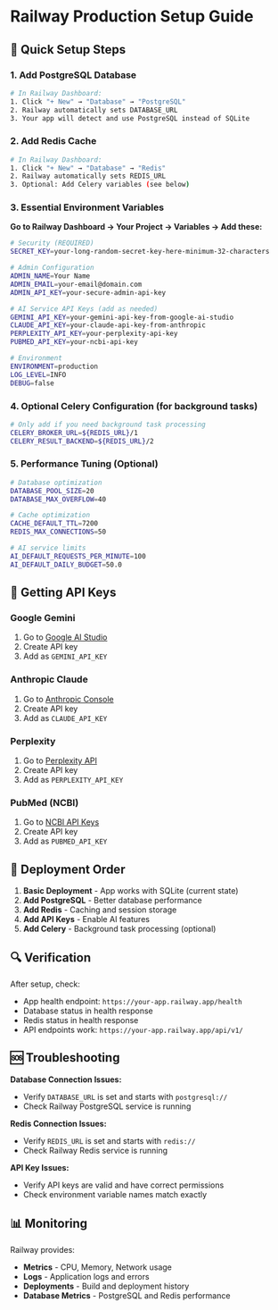 # Railway Production Setup Guide

## 🚀 Quick Setup Steps

### 1. Add PostgreSQL Database
```bash
# In Railway Dashboard:
1. Click "+ New" → "Database" → "PostgreSQL"
2. Railway automatically sets DATABASE_URL
3. Your app will detect and use PostgreSQL instead of SQLite
```

### 2. Add Redis Cache
```bash
# In Railway Dashboard:
1. Click "+ New" → "Database" → "Redis"
2. Railway automatically sets REDIS_URL
3. Optional: Add Celery variables (see below)
```

### 3. Essential Environment Variables

**Go to Railway Dashboard → Your Project → Variables → Add these:**

```bash
# Security (REQUIRED)
SECRET_KEY=your-long-random-secret-key-here-minimum-32-characters

# Admin Configuration
ADMIN_NAME=Your Name
ADMIN_EMAIL=your-email@domain.com
ADMIN_API_KEY=your-secure-admin-api-key

# AI Service API Keys (add as needed)
GEMINI_API_KEY=your-gemini-api-key-from-google-ai-studio
CLAUDE_API_KEY=your-claude-api-key-from-anthropic
PERPLEXITY_API_KEY=your-perplexity-api-key
PUBMED_API_KEY=your-ncbi-api-key

# Environment
ENVIRONMENT=production
LOG_LEVEL=INFO
DEBUG=false
```

### 4. Optional Celery Configuration (for background tasks)
```bash
# Only add if you need background task processing
CELERY_BROKER_URL=${REDIS_URL}/1
CELERY_RESULT_BACKEND=${REDIS_URL}/2
```

### 5. Performance Tuning (Optional)
```bash
# Database optimization
DATABASE_POOL_SIZE=20
DATABASE_MAX_OVERFLOW=40

# Cache optimization
CACHE_DEFAULT_TTL=7200
REDIS_MAX_CONNECTIONS=50

# AI service limits
AI_DEFAULT_REQUESTS_PER_MINUTE=100
AI_DEFAULT_DAILY_BUDGET=50.0
```

## 🔑 Getting API Keys

### Google Gemini
1. Go to [Google AI Studio](https://aistudio.google.com/)
2. Create API key
3. Add as `GEMINI_API_KEY`

### Anthropic Claude
1. Go to [Anthropic Console](https://console.anthropic.com/)
2. Create API key
3. Add as `CLAUDE_API_KEY`

### Perplexity
1. Go to [Perplexity API](https://www.perplexity.ai/settings/api)
2. Create API key
3. Add as `PERPLEXITY_API_KEY`

### PubMed (NCBI)
1. Go to [NCBI API Keys](https://ncbiinsights.ncbi.nlm.nih.gov/2017/11/02/new-api-keys-for-the-e-utilities/)
2. Create API key
3. Add as `PUBMED_API_KEY`

## 🚀 Deployment Order

1. **Basic Deployment** - App works with SQLite (current state)
2. **Add PostgreSQL** - Better database performance
3. **Add Redis** - Caching and session storage
4. **Add API Keys** - Enable AI features
5. **Add Celery** - Background task processing (optional)

## 🔍 Verification

After setup, check:
- App health endpoint: `https://your-app.railway.app/health`
- Database status in health response
- Redis status in health response
- API endpoints work: `https://your-app.railway.app/api/v1/`

## 🆘 Troubleshooting

**Database Connection Issues:**
- Verify `DATABASE_URL` is set and starts with `postgresql://`
- Check Railway PostgreSQL service is running

**Redis Connection Issues:**
- Verify `REDIS_URL` is set and starts with `redis://`
- Check Railway Redis service is running

**API Key Issues:**
- Verify API keys are valid and have correct permissions
- Check environment variable names match exactly

## 📊 Monitoring

Railway provides:
- **Metrics** - CPU, Memory, Network usage
- **Logs** - Application logs and errors
- **Deployments** - Build and deployment history
- **Database Metrics** - PostgreSQL and Redis performance
